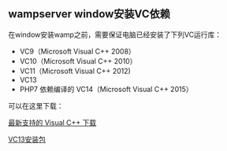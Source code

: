 
## wampserver window安装VC依赖

在window安装wamp之前，需要保证电脑已经安装了下列VC运行库：

- VC9（Microsoft Visual C++ 2008）
- VC10（Microsoft Visual C++ 2010）
- VC11（Microsoft Visual C++ 2012)
- VC13
- PHP7 依赖编译的 VC14（Microsoft Visual C++ 2015）

可以在这里下载：

[最新支持的 Visual C++ 下载](https://support.microsoft.com/zh-cn/help/2977003/the-latest-supported-visual-c-downloads)

[VC13安装包](https://support.microsoft.com/en-us/help/4032938/update-for-visual-c-2013-redistributable-package)
